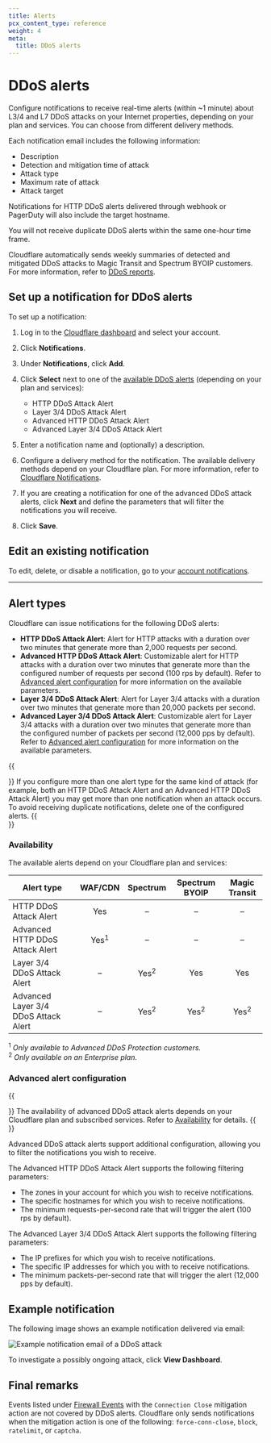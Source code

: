 ```yaml
---
title: Alerts
pcx_content_type: reference
weight: 4
meta:
  title: DDoS alerts
---
```


# DDoS alerts

Configure notifications to receive real-time alerts (within ~1 minute) about L3/4 and L7 DDoS attacks on your Internet properties, depending on your plan and services. You can choose from different delivery methods.

Each notification email includes the following information:

* Description
* Detection and mitigation time of attack
* Attack type
* Maximum rate of attack
* Attack target

Notifications for HTTP DDoS alerts delivered through webhook or PagerDuty will also include the target hostname.

You will not receive duplicate DDoS alerts within the same one-hour time frame.

Cloudflare automatically sends weekly summaries of detected and mitigated DDoS attacks to Magic Transit and Spectrum BYOIP customers. For more information, refer to [DDoS reports](/ddos-protection/reference/reports/).

## Set up a notification for DDoS alerts

To set up a notification:

1. Log in to the [Cloudflare dashboard](https://dash.cloudflare.com/) and select your account.

2. Click **Notifications**.

3. Under **Notifications**, click **Add**.

4. Click **Select** next to one of the [available DDoS alerts](#alert-types) (depending on your plan and services):

    * HTTP DDoS Attack Alert
    * Layer 3/4 DDoS Attack Alert
    * Advanced HTTP DDoS Attack Alert
    * Advanced Layer 3/4 DDoS Attack Alert

5. Enter a notification name and (optionally) a description.

6. Configure a delivery method for the notification. The available delivery methods depend on your Cloudflare plan. For more information, refer to [Cloudflare Notifications](/fundamentals/notifications/).

7. If you are creating a notification for one of the advanced DDoS attack alerts, click **Next** and define the parameters that will filter the notifications you will receive.

8. Click **Save**.

## Edit an existing notification

To edit, delete, or disable a notification, go to your [account notifications](https://dash.cloudflare.com/?to=/:account/notifications).

---

## Alert types

Cloudflare can issue notifications for the following DDoS alerts:

* **HTTP DDoS Attack Alert**: Alert for HTTP attacks with a duration over two minutes that generate more than 2,000 requests per second.
* **Advanced HTTP DDoS Attack Alert**: Customizable alert for HTTP attacks with a duration over two minutes that generate more than the configured number of requests per second (100 rps by default). Refer to [Advanced alert configuration](#advanced-alert-configuration) for more information on the available parameters.
* **Layer 3/4 DDoS Attack Alert**: Alert for Layer 3/4 attacks with a duration over two minutes that generate more than 20,000 packets per second.
* **Advanced Layer 3/4 DDoS Attack Alert**: Customizable alert for Layer 3/4 attacks with a duration over two minutes that generate more than the configured number of packets per second (12,000 pps by default). Refer to [Advanced alert configuration](#advanced-alert-configuration) for more information on the available parameters.

{{<Aside type="note" header="Configuring regular and advanced alerts">}}
If you configure more than one alert type for the same kind of attack (for example, both an HTTP DDoS Attack Alert and an Advanced HTTP DDoS Attack Alert) you may get more than one notification when an attack occurs. To avoid receiving duplicate notifications, delete one of the configured alerts.
{{</Aside>}}

### Availability

The available alerts depend on your Cloudflare plan and services:

Alert type                           |     WAF/CDN     |    Spectrum     | Spectrum BYOIP  |  Magic Transit
-------------------------------------|:---------------:|:---------------:|:---------------:|:--------------:
HTTP DDoS Attack Alert               |       Yes       |        –        |        –        |        –
Advanced HTTP DDoS Attack Alert      | Yes<sup>1</sup> |        –        |        –        |        –
Layer 3/4 DDoS Attack Alert          |        –        | Yes<sup>2</sup> |       Yes       |       Yes
Advanced Layer 3/4 DDoS Attack Alert |        –        | Yes<sup>2</sup> | Yes<sup>2</sup> | Yes<sup>2</sup>

<sup>1</sup> _Only available to Advanced DDoS Protection customers._ <br>
<sup>2</sup> _Only available on an Enterprise plan._

### Advanced alert configuration

{{<Aside type="note">}}
The availability of advanced DDoS attack alerts depends on your Cloudflare plan and subscribed services. Refer to [Availability](#availability) for details.
{{</Aside>}}

Advanced DDoS attack alerts support additional configuration, allowing you to filter the notifications you wish to receive.

The Advanced HTTP DDoS Attack Alert supports the following filtering parameters:

* The zones in your account for which you wish to receive notifications.
* The specific hostnames for which you wish to receive notifications.
* The minimum requests-per-second rate that will trigger the alert (100 rps by default).

The Advanced Layer 3/4 DDoS Attack Alert supports the following filtering parameters:

* The IP prefixes for which you wish to receive notifications.
* The specific IP addresses for which you with to receive notifications.
* The minimum packets-per-second rate that will trigger the alert (12,000 pps by default).

## Example notification

The following image shows an example notification delivered via email:

![Example notification email of a DDoS attack](/ddos-protection/static/ddos-notification-example.png)

To investigate a possibly ongoing attack, click **View Dashboard**.

## Final remarks

Events listed under [Firewall Events](/waf/analytics/paid-plans/) with the `Connection Close` mitigation action are not covered by DDoS alerts. Cloudflare only sends notifications when the mitigation action is one of the following: `force-conn-close`, `block`, `ratelimit`, or `captcha`.
